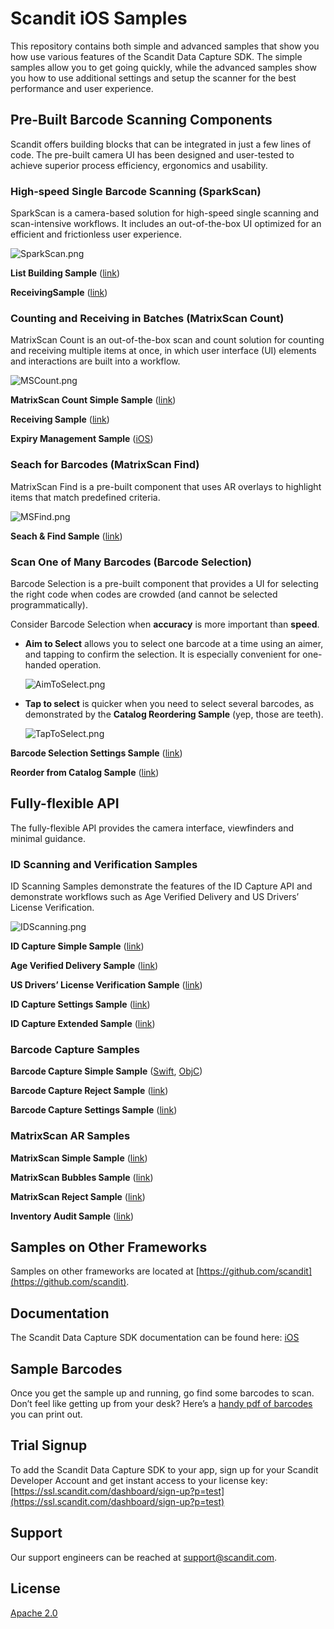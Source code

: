 # Scandit iOS Samples

This repository contains both simple and advanced samples that show you how use various features of the Scandit Data Capture SDK. The simple samples allow you to get going quickly, while the advanced samples show you how to use additional settings and setup the scanner for the best performance and user experience.

## **Pre-Built Barcode Scanning Components**

Scandit offers building blocks that can be integrated in just a few lines of code. The pre-built camera UI has been designed and user-tested to achieve superior process efficiency, ergonomics and usability.

### High-speed Single Barcode Scanning (**SparkScan)**

SparkScan is a camera-based solution for high-speed single scanning and scan-intensive workflows. It includes an out-of-the-box UI optimized for an efficient and frictionless user experience.

![SparkScan.png](https://github.com/Scandit/.github/blob/main/images/SparkScan.png)

**List Building Sample** ([link](https://github.com/Scandit/datacapture-ios-samples/tree/master/ListBuildingSample))

**ReceivingSample** ([link](https://github.com/Scandit/datacapture-ios-samples/tree/master/ReceivingSample))

### Counting and Receiving in Batches (MatrixScan Count)

MatrixScan Count is an out-of-the-box scan and count solution for counting and receiving multiple items at once, in which user interface (UI) elements and interactions are built into a workflow.

![MSCount.png](https://github.com/Scandit/.github/blob/main/images/MSCount.png)

**MatrixScan Count Simple Sample** ([link](https://github.com/Scandit/datacapture-ios-samples/tree/master/MatrixScanCountSimpleSample))

**Receiving Sample** ([link](https://github.com/Scandit/datacapture-ios-samples/tree/master/ReceivingSample))

**Expiry Management Sample** ([iOS](Scandit%20iOS%20Samples%202246395c6e4146458347ebb7a7f5624f.md))

### Seach for Barcodes (**MatrixScan Find)**

MatrixScan Find is a pre-built component that uses AR overlays to highlight items that match predefined criteria.

![MSFind.png](https://github.com/Scandit/.github/blob/main/images/MSFind.png)

**Seach  & Find Sample** ([link](https://github.com/Scandit/datacapture-ios-samples/tree/master/SearchAndFindSample))

### Scan One of Many Barcodes (Barcode Selection)

Barcode Selection is a pre-built component that provides a UI for selecting the right code when codes are crowded (and cannot be selected programmatically).

Consider Barcode Selection when **accuracy** is more important than **speed**.

- **Aim to Select** allows you to select one barcode at a time using an aimer, and tapping to confirm the selection. It is especially convenient for one-handed operation.

  ![AimToSelect.png](https://github.com/Scandit/.github/blob/main/images/AimToSelect.png)


- **Tap to select** is quicker when you need to select several barcodes, as demonstrated by the **Catalog Reordering Sample** (yep, those are teeth).

  ![TapToSelect.png](https://github.com/Scandit/.github/blob/main/images/TapToSelect.png)


**Barcode Selection Settings Sample** ([link](https://github.com/Scandit/datacapture-ios-samples/tree/master/BarcodeSelectionSettingsSample))

**Reorder from Catalog Sample** ([link](https://github.com/Scandit/datacapture-ios-samples/tree/master/ReorderFromCatalogSample))

## Fully-flexible API

The fully-flexible API provides the camera interface, viewfinders and minimal guidance.

### ID Scanning and Verification Samples

ID Scanning Samples demonstrate the features of the ID Capture API and demonstrate workflows such as Age Verified Delivery and US Drivers’ License Verification.

![IDScanning.png](https://github.com/Scandit/.github/blob/main/images/IDScanning.png)

**ID Capture Simple Sample** ([link](https://github.com/Scandit/datacapture-cordova-samples/tree/master/IdCaptureSimpleSample))

**Age Verified Delivery Sample** ([link](https://github.com/Scandit/datacapture-ios-samples/tree/master/AgeVerifiedDeliverySample))

**US Drivers’ License Verification Sample** ([link](https://github.com/Scandit/datacapture-ios-samples/tree/master/USDLVerificationSample))

**ID Capture Settings Sample** ([link](https://github.com/Scandit/datacapture-ios-samples/tree/master/IdCaptureSettingsSample))

**ID Capture Extended Sample** ([link](https://github.com/Scandit/datacapture-ios-samples/tree/master/IdCaptureExtendedSample))

### Barcode Capture Samples

**Barcode Capture Simple Sample** ([Swift](https://github.com/Scandit/datacapture-ios-samples/tree/master/BarcodeCaptureSimpleSampleSwift), [ObjC](https://github.com/Scandit/datacapture-ios-samples/tree/master/BarcodeCaptureSimpleSampleObjC))

**Barcode Capture Reject Sample** ([link](https://github.com/Scandit/datacapture-ios-samples/tree/master/BarcodeCaptureRejectSample))

**Barcode Capture Settings Sample** ([link](https://github.com/Scandit/datacapture-ios-samples/tree/master/BarcodeCaptureSettingsSample))

### MatrixScan AR Sam**ples**

**MatrixScan Simple Sample** ([link](https://github.com/Scandit/datacapture-ios-samples/tree/master/MatrixScanSimpleSample))

**MatrixScan Bubbles Sample** ([link](https://github.com/Scandit/datacapture-ios-samples/tree/master/MatrixScanBubblesSample))

**MatrixScan Reject Sample** ([link](https://github.com/Scandit/datacapture-ios-samples/tree/master/MatrixScanRejectSample))

**Inventory Audit Sample** ([link](https://github.com/Scandit/datacapture-ios-samples/tree/master/InventoryAuditSample))

## Samples on Other Frameworks

Samples on other frameworks are located at [https://github.com/scandit](https://github.com/scandit).

## Documentation

The Scandit Data Capture SDK documentation can be found here: [iOS](https://docs.scandit.com/data-capture-sdk/ios/index.html)

## Sample Barcodes

Once you get the sample up and running, go find some barcodes to scan. Don’t feel like getting up from your desk? Here’s a [handy pdf of barcodes](https://github.com/Scandit/.github/blob/main/images/PrintTheseBarcodes.pdf) you can print out.

## Trial Signup

To add the Scandit Data Capture SDK to your app, sign up for your Scandit Developer Account  and get instant access to your license key: [https://ssl.scandit.com/dashboard/sign-up?p=test](https://ssl.scandit.com/dashboard/sign-up?p=test)

## Support

Our support engineers can be reached at [support@scandit.com](mailto:support@scandit.com).

## License

[Apache 2.0](http://www.apache.org/licenses/LICENSE-2.0)

